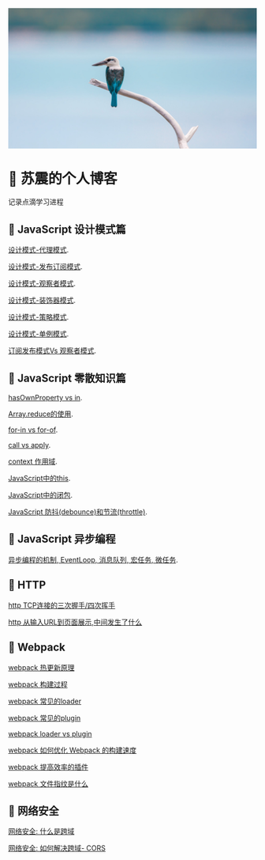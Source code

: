 
<img src="./images/home/home.jpg"  align=center />

#
# 🏀 苏震的个人博客
记录点滴学习进程

## 🚀 JavaScript 设计模式篇
[设计模式-代理模式](https://github.com/leslie1943/blog/issues/1).

[设计模式-发布订阅模式](https://github.com/leslie1943/blog/issues/2).

[设计模式-观察者模式](https://github.com/leslie1943/blog/issues/3).

[设计模式-装饰器模式](https://github.com/leslie1943/blog/issues/4).

[设计模式-策略模式](https://github.com/leslie1943/blog/issues/5).

[设计模式-单例模式](https://github.com/leslie1943/blog/issues/6).

[订阅发布模式Vs 观察者模式](https://github.com/leslie1943/blog/issues/9).


## 🚀 JavaScript 零散知识篇
[hasOwnProperty vs in](https://github.com/leslie1943/blog/issues/7).

[Array.reduce的使用](https://github.com/leslie1943/blog/issues/8).

[for-in vs for-of](https://github.com/leslie1943/blog/issues/10).

[call vs apply](https://github.com/leslie1943/blog/issues/11).

[context 作用域](https://github.com/leslie1943/blog/issues/12).

[JavaScript中的this](https://github.com/leslie1943/blog/issues/14).

[JavaScript中的闭包](https://github.com/leslie1943/blog/issues/15).

[JavaScript 防抖(debounce)和节流(throttle)](https://github.com/leslie1943/blog/issues/16).

## 🚀 JavaScript 异步编程
[异步编程的机制, EventLoop, 消息队列, 宏任务, 微任务](https://github.com/leslie1943/blog/issues/13).

## 🚀 HTTP
[http TCP连接的三次握手/四次挥手](https://github.com/leslie1943/blog/issues/25)

[http 从输入URL到页面展示,中间发生了什么](https://github.com/leslie1943/blog/issues/26)



## 🚀 Webpack
[webpack 热更新原理](https://github.com/leslie1943/blog/issues/17)

[webpack 构建过程](https://github.com/leslie1943/blog/issues/18)

[webpack 常见的loader](https://github.com/leslie1943/blog/issues/19)

[webpack 常见的plugin](https://github.com/leslie1943/blog/issues/20)

[webpack loader vs plugin](https://github.com/leslie1943/blog/issues/21)

[webpack 如何优化 Webpack 的构建速度](https://github.com/leslie1943/blog/issues/22)

[webpack 提高效率的插件](https://github.com/leslie1943/blog/issues/23)

[webpack 文件指纹是什么](https://github.com/leslie1943/blog/issues/24)


## 🚀 网络安全
[网络安全: 什么是跨域](https://github.com/leslie1943/blog/issues/27)

[网络安全: 如何解决跨域- CORS](https://github.com/leslie1943/blog/issues/28)
